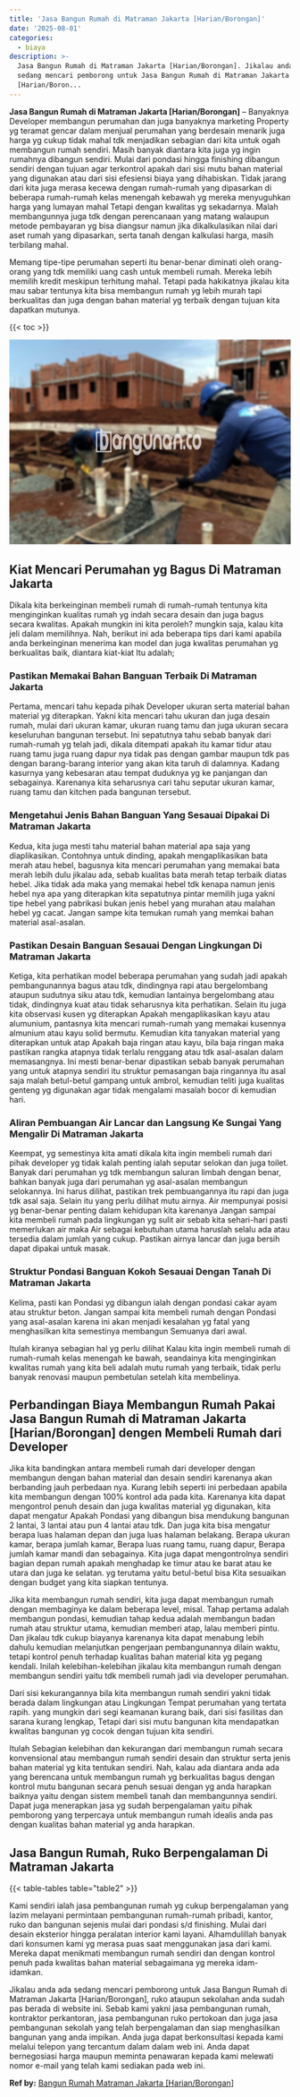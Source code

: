 ```yaml
---
title: 'Jasa Bangun Rumah di Matraman Jakarta [Harian/Borongan]'
date: '2025-08-01'
categories:
  - biaya
description: >-
  Jasa Bangun Rumah di Matraman Jakarta [Harian/Borongan]. Jikalau anda ada
  sedang mencari pemborong untuk Jasa Bangun Rumah di Matraman Jakarta
  [Harian/Boron...
---
```


**Jasa Bangun Rumah di Matraman Jakarta \[Harian/Borongan\]** – Banyaknya Developer membangun perumahan dan juga banyaknya marketing Property yg teramat gencar dalam menjual perumahan yang berdesain menarik juga harga yg cukup tidak mahal tdk menjadikan sebagian dari kita untuk ogah membangun rumah sendiri. Masih banyak diantara kita juga yg ingin rumahnya dibangun sendiri. Mulai dari pondasi hingga finishing dibangun sendiri dengan tujuan agar terkontrol apakah dari sisi mutu bahan material yang digunakan atau dari sisi efesiensi biaya yang dihabiskan. Tidak jarang dari kita juga merasa kecewa dengan rumah-rumah yang dipasarkan di beberapa rumah-rumah kelas menengah kebawah yg mereka menyuguhkan harga yang lumayan mahal Tetapi dengan kwalitas yg sekadarnya. Malah membangunnya juga tdk dengan perencanaan yang matang walaupun metode pembayaran yg bisa diangsur namun jika dikalkulasikan nilai dari aset rumah yang dipasarkan, serta tanah dengan kalkulasi harga, masih terbilang mahal.

Memang tipe-tipe perumahan seperti itu benar-benar diminati oleh orang-orang yang tdk memiliki uang cash untuk membeli rumah. Mereka lebih memilih kredit meskipun terhitung mahal. Tetapi pada hakikatnya jikalau kita mau sabar tentunya kita bisa membangun rumah yg lebih murah tapi berkualitas dan juga dengan bahan material yg terbaik dengan tujuan kita dapatkan mutunya.

{{< toc >}}

![Jasa Bangun Rumah di Matraman Jakarta [Harian/Borongan]](/images/borong-bangunan-18.png)

## Kiat Mencari Perumahan yg Bagus Di Matraman Jakarta

Dikala kita berkeinginan membeli rumah di rumah-rumah tentunya kita menginginkan kualitas rumah yg indah secara desain dan juga bagus secara kwalitas. Apakah mungkin ini kita peroleh? mungkin saja, kalau kita jeli dalam memilihnya. Nah, berikut ini ada beberapa tips dari kami apabila anda berkeinginan menerima kan model dan juga kwalitas perumahan yg berkualitas baik, diantara kiat-kiat Itu adalah;

### Pastikan Memakai Bahan Banguan Terbaik Di Matraman Jakarta

Pertama, mencari tahu kepada pihak Developer ukuran serta material bahan material yg diterapkan. Yakni kita mencari tahu ukuran dan juga desain rumah, mulai dari ukuran kamar, ukuran ruang tamu dan juga ukuran secara keseluruhan bangunan tersebut. Ini sepatutnya tahu sebab banyak dari rumah-rumah yg telah jadi, dikala ditempati apakah itu kamar tidur atau ruang tamu juga ruang dapur nya tidak pas dengan gambar maupun tdk pas dengan barang-barang interior yang akan kita taruh di dalamnya. Kadang kasurnya yang kebesaran atau tempat duduknya yg ke panjangan dan sebagainya. Karenanya kita seharusnya cari tahu seputar ukuran kamar, ruang tamu dan kitchen pada bangunan tersebut.

### Mengetahui Jenis Bahan Banguan Yang Sesauai Dipakai Di Matraman Jakarta

Kedua, kita juga mesti tahu material bahan material apa saja yang diaplikasikan. Contohnya untuk dinding, apakah mengaplikasikan bata merah atau hebel, bagusnya kita mencari perumahan yang memakai bata merah lebih dulu jikalau ada, sebab kualitas bata merah tetap terbaik diatas hebel. Jika tidak ada maka yang memakai hebel tdk kenapa namun jenis hebel nya apa yang diterapkan kita sepatutnya pintar memilih juga yakni tipe hebel yang pabrikasi bukan jenis hebel yang murahan atau malahan hebel yg cacat. Jangan sampe kita temukan rumah yang memkai bahan material asal-asalan.

### Pastikan Desain Banguan Sesauai Dengan Lingkungan Di Matraman Jakarta

Ketiga, kita perhatikan model beberapa perumahan yang sudah jadi apakah pembangunannya bagus atau tdk, dindingnya rapi atau bergelombang ataupun sudutnya siku atau tdk, kemudian lantainya bergelombang atau tidak, dindingnya kuat atau tidak seharusnya kita perhatikan. Selain itu juga kita observasi kusen yg diterapkan Apakah mengaplikasikan kayu atau alumunium, pantasnya kita mencari rumah-rumah yang memakai kusennya almunium atau kayu solid bermutu. Kemudian kita tanyakan material yang diterapkan untuk atap Apakah baja ringan atau kayu, bila baja ringan maka pastikan rangka atapnya tidak terlalu renggang atau tdk asal-asalan dalam memasangnya. Ini mesti benar-benar dipastikan sebab banyak perumahan yang untuk atapnya sendiri itu struktur pemasangan baja ringannya itu asal saja malah betul-betul gampang untuk ambrol, kemudian teliti juga kualitas genteng yg digunakan agar tidak mengalami masalah bocor di kemudian hari.

### Aliran Pembuangan Air Lancar dan Langsung Ke Sungai Yang Mengalir Di Matraman Jakarta

Keempat, yg semestinya kita amati dikala kita ingin membeli rumah dari pihak developer yg tidak kalah penting ialah seputar selokan dan juga toilet. Banyak dari perumahan yg tdk membangun saluran limbah dengan benar, bahkan banyak juga dari perumahan yg asal-asalan membangun selokannya. Ini harus dilihat, pastikan trek pembuangannya itu rapi dan juga tdk asal saja. Selain itu yang perlu dilihat mutu airnya. Air mempunyai posisi yg benar-benar penting dalam kehidupan kita karenanya Jangan sampai kita membeli rumah pada lingkungan yg sulit air sebab kita sehari-hari pasti memerlukan air maka Air sebagai kebutuhan utama haruslah selalu ada atau tersedia dalam jumlah yang cukup. Pastikan airnya lancar dan juga bersih dapat dipakai untuk masak.

### Struktur Pondasi Banguan Kokoh Sesauai Dengan Tanah Di Matraman Jakarta

Kelima, pasti kan Pondasi yg dibangun ialah dengan pondasi cakar ayam atau struktur beton. Jangan sampai kita membeli rumah dengan Pondasi yang asal-asalan karena ini akan menjadi kesalahan yg fatal yang menghasilkan kita semestinya membangun Semuanya dari awal.

Itulah kiranya sebagian hal yg perlu dilihat Kalau kita ingin membeli rumah di rumah-rumah kelas menengah ke bawah, seandainya kita menginginkan kwalitas rumah yang kita beli adalah mutu rumah yang terbaik, tidak perlu banyak renovasi maupun pembetulan setelah kita membelinya.

## Perbandingan Biaya Membangun Rumah Pakai Jasa Bangun Rumah di Matraman Jakarta \[Harian/Borongan\] dengen Membeli Rumah dari Developer

Jika kita bandingkan antara membeli rumah dari developer dengan membangun dengan bahan material dan desain sendiri karenanya akan berbanding jauh perbedaan nya. Kurang lebih seperti ini perbedaan apabila kita membangun dengan 100% kontrol ada pada kita. Karenanya kita dapat mengontrol penuh desain dan juga kwalitas material yg digunakan, kita dapat mengatur Apakah Pondasi yang dibangun bisa mendukung bangunan 2 lantai, 3 lantai atau pun 4 lantai atau tdk. Dan juga kita bisa mengatur berapa luas halaman depan dan juga luas halaman belakang. Berapa ukuran kamar, berapa jumlah kamar, Berapa luas ruang tamu, ruang dapur, Berapa jumlah kamar mandi dan sebagainya. Kita juga dapat mengontrolnya sendiri bagian depan rumah apakah menghadap ke timur atau ke barat atau ke utara dan juga ke selatan. yg terutama yaitu betul-betul bisa Kita sesuaikan dengan budget yang kita siapkan tentunya.

Jika kita membangun rumah sendiri, kita juga dapat membangun rumah dengan membaginya ke dalam beberapa level, misal. Tahap pertama adalah membangun pondasi, kemudian tahap kedua adalah membangun badan rumah atau struktur utama, kemudian memberi atap, lalau memberi pintu. Dan jikalau tdk cukup biayanya karenanya kita dapat menabung lebih dahulu kemudian melanjutkan pengerjaan pembangunannya dilain waktu, tetapi kontrol penuh terhadap kualitas bahan material kita yg pegang kendali. Inilah kelebihan-kelebihan jikalau kita membangun rumah dengan membangun sendiri yaitu tdk membeli rumah jadi via developer perumahan.

Dari sisi kekurangannya bila kita membangun rumah sendiri yakni tidak berada dalam lingkungan atau Lingkungan Tempat perumahan yang tertata rapih. yang mungkin dari segi keamanan kurang baik, dari sisi fasilitas dan sarana kurang lengkap, Tetapi dari sisi mutu bangunan kita mendapatkan kwalitas bangunan yg cocok dengan tujuan kita sendiri.

Itulah Sebagian kelebihan dan kekurangan dari membangun rumah secara konvensional atau membangun rumah sendiri desain dan struktur serta jenis bahan material yg kita tentukan sendiri. Nah, kalau ada diantara anda ada yang berencana untuk membangun rumah yg berkualitas bagus dengan kontrol mutu bangunan secara penuh sesuai dengan yg anda harapkan baiknya yaitu dengan sistem membeli tanah dan membangunnya sendiri. Dapat juga menerapkan jasa yg sudah berpengalaman yaitu pihak pemborong yang terpercaya untuk membangun rumah idealis anda pas dengan kualitas bahan material yg anda harapkan.

## Jasa Bangun Rumah, Ruko Berpengalaman Di Matraman Jakarta

{{< table-tables table="table2" >}}

Kami sendiri ialah jasa pembangunan rumah yg cukup berpengalaman yang lazim melayani permintaan pembangunan rumah-rumah pribadi, kantor, ruko dan bangunan sejenis mulai dari pondasi s/d finishing. Mulai dari desain eksterior hingga peralatan interior kami layani. Alhamdulillah banyak dari konsumen kami yg merasa puas saat menggunakan jasa dari kami. Mereka dapat menikmati membangun rumah sendiri dan dengan kontrol penuh pada kwalitas bahan material sebagaimana yg mereka idam-idamkan.

Jikalau anda ada sedang mencari pemborong untuk Jasa Bangun Rumah di Matraman Jakarta \[Harian/Borongan\], ruko ataupun sekolahan anda sudah pas berada di website ini. Sebab kami yakni jasa pembangunan rumah, kontraktor perkantoran, jasa pembangunan ruko pertokoan dan juga jasa pembangunan sekolah yang telah berpengalaman dan siap menghasilkan bangunan yang anda impikan. Anda juga dapat berkonsultasi kepada kami melalui telepon yang tercantum dalam dalam web ini. Anda dapat bernegosiasi harga maupun meminta penawaran kepada kami melewati nomor e-mail yang telah kami sediakan pada web ini.

**Ref by:** [Bangun Rumah Matraman Jakarta [Harian/Borongan]](https://id.wikipedia.org/wiki/Bangun)

